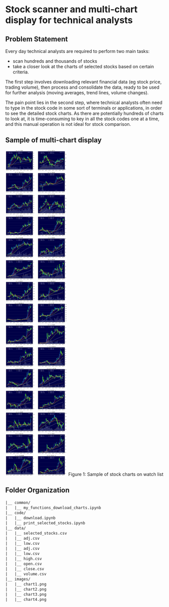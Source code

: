 # Stock scanner and multi-chart display for technical analysts

## Problem Statement
Every day technical analysts are required to perform two main tasks:
- scan hundreds and thousands of stocks
- take a closer look at the charts of selected stocks based on certain criteria.

The first step involves downloading relevant financial data (eg stock price, trading volume), then process and consolidate the data, ready to be used for further analysis (moving averages, trend lines, volume changes).

The pain point lies in the second step, where technical analysts often need to type in the stock code in some sort of terminals or applications, in order to see the detailed stock charts.
As there are potentially hundreds of charts to look at, it is time-consuming to key in all the stock codes one at a time, and this manual operation is not ideal for stock comparison.

## Sample of multi-chart display

<img src="images/chart1.png" alt="chart1">
Figure 1: Sample of stock charts on watch list


## Folder Organization

    |__ common/
    |   |__ my_functions_download_charts.ipynb
    |__ code/
    |   |__ download.ipynb
    |   |__ print_selected_stocks.ipynb
    |__ data/
    |   |__ selected_stocks.csv
    |   |__ adj.csv
    |   |__ low.csv	
    |   |__ adj.csv
    |   |__ low.csv
    |   |__ high.csv
    |   |__ open.csv
    |   |__ close.csv
    |   |__ volume.csv	
    |__ images/
    |   |__ chart1.png
    |   |__ chart2.png
    |   |__ chart3.png
    |   |__ chart4.png
